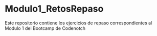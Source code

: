# Modulo1_RetosRepaso
Este repositorio contiene los ejercicios de repaso correspondientes al Modulo 1 del Bootcamp de Codenotch

